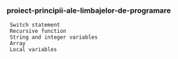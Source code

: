 
### proiect-principii-ale-limbajelor-de-programare

```
 Switch statement
 Recursive function
 String and integer variables
 Array
 Local variables
 
```
